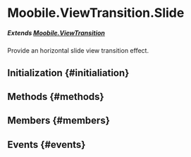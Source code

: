 Moobile.ViewTransition.Slide
================================================================================

##### Extends [Moobile.ViewTransition](ViewTransition/ViewTransition.md)

Provide an horizontal slide view transition effect.

Initialization {#initialiation}
--------------------------------------------------------------------------------

Methods {#methods}
--------------------------------------------------------------------------------


Members {#members}
--------------------------------------------------------------------------------


Events {#events}
--------------------------------------------------------------------------------